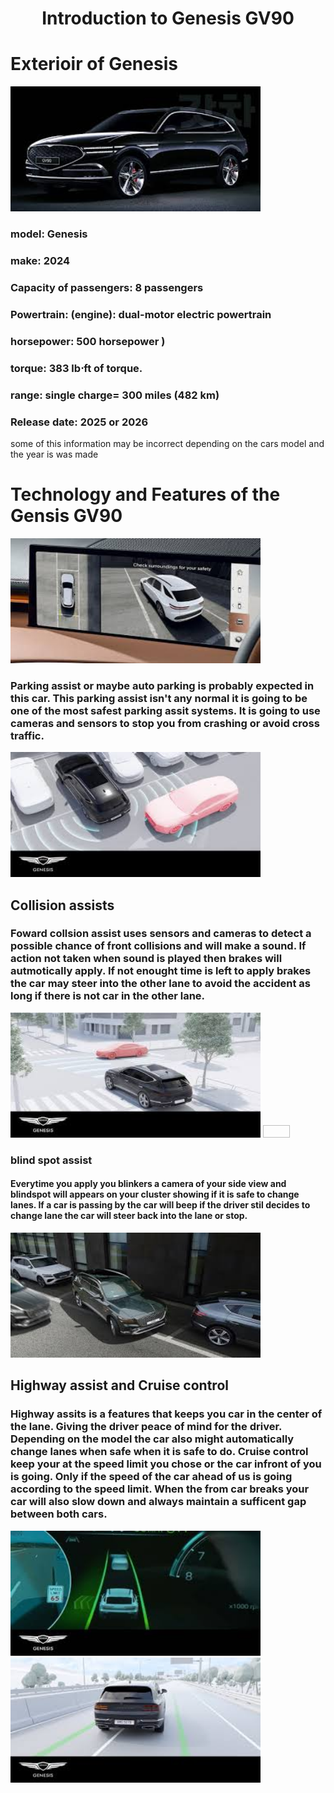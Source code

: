 <!Doctype html>
<html>
<body>
<h1 align="center"> Introduction to Genesis GV90 </h1>
<p align="center">
  <H1> Exterioir of Genesis </H1>
<img src="outside of genesis really update" width="400" height="200" />
<h3> model: Genesis</h3>
<h3>make: 2024</h3>
<h3> Capacity of passengers: 8 passengers</h3>
<h3> Powertrain: (engine): dual-motor electric powertrain</h3>
<h3> horsepower: 500 horsepower )</h3>
<h3>torque: 383 lb⋅ft of torque.</h3>
<h3> range: single charge= 300 miles (482 km)</h3>
<h3> Release date: 2025 or 2026</h3>

<P> some of this information may be incorrect depending on the cars model and the year is was made</P>

<H1>Technology and Features of the Gensis GV90</H1>
<img src="features of genesis" width="400" height="200" />
<h3> Parking assist or maybe auto parking is probably expected in this car. This parking assist isn't any normal it is going to be one of the most safest parking assit systems. It is going to use cameras and sensors to stop you from crashing or avoid cross traffic.</h3>
<img src="w cross" width="400" height="200" />

<h2> Collision assists</h2>
<h3> Foward collsion assist uses sensors and cameras to detect a possible chance of front collisions and will make a sound. If action not taken when sound is played then brakes will autmotically apply. If not enought time is left to apply brakes the car may steer into the other lane to avoid the accident as long if there is not car in the other lane.</h3>

<img src="foward collsion assist" width="400" height="200" />
<img src=" " width="43" height="20" />

<h3> blind spot assist</h3>
<h4> Everytime you apply you blinkers a camera of your side view and blindspot will appears on your cluster showing if it is safe to change lanes. If a car is passing by the car will beep if the driver stil decides to change lane the car will steer back into the lane or stop.</h4>
<img src="blind spot assist" width="400" height="200" />

<h2> Highway assist and Cruise control </h2>
<h3> Highway assits is a features that keeps you car in the center of the lane. Giving the driver peace of mind for the driver. Depending on the model the car also might automatically change lanes when safe when it is safe to do. Cruise control keep your at the speed limit you chose or the car infront of you is going. Only if the speed of the car ahead of us is going according to the speed limit. When the from car breaks your car will also slow down and always maintain a sufficent gap between both cars. </h3>

<img src="auto lance change" width="400" height="200" />

<img src="HDA" width="400" height="200" />
